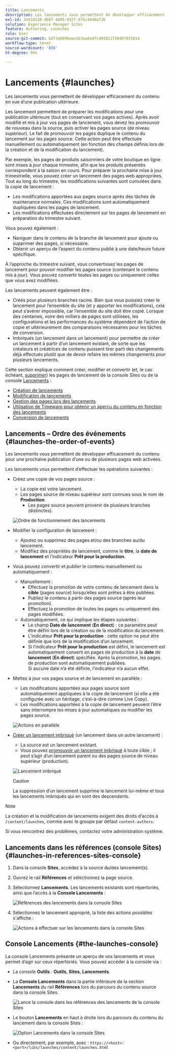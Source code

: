 ```yaml
---
title: Lancements
description: Les lancements vous permettent de développer efficacement du contenu en vue d’une publication ultérieure. Les lancements permettent de préparer les modifications pour une publication à venir, tout en conservant vos pages actuelles.
exl-id: 3e410120-d08f-4d05-932f-07bc4440af2b
solution: Experience Manager Sites
feature: Authoring, Launches
role: User
source-git-commit: bdf3e0896eee1b3aa6edfc481011f50407835014
workflow-type: tm+mt
source-wordcount: '898'
ht-degree: 94%

---
```


# Lancements {#launches}

Les lancements vous permettent de développer efficacement du contenu en vue d’une publication ultérieure.

Les lancement permettent de préparer les modifications pour une publication ultérieure (tout en conservant vos pages actives). Après avoir modifié et mis à jour vos pages de lancement, vous devez les promouvoir de nouveau dans la source, puis activer les pages source (de niveau supérieur). Le fait de promouvoir les pages duplique le contenu du lancement sur les pages source. Cette action peut être effectuée manuellement ou automatiquement (en fonction des champs définis lors de la création et de la modification du lancement).

Par exemple, les pages de produits saisonniers de votre boutique en ligne sont mises à jour chaque trimestre, afin que les produits présentés correspondent à la saison en cours. Pour préparer la prochaine mise à jour trimestrielle, vous pouvez créer un lancement des pages web appropriées. Tout au long du trimestre, les modifications suivantes sont cumulées dans la copie de lancement :

* Les modifications apportées aux pages source après des tâches de maintenance normales. Ces modifications sont automatiquement dupliquées dans les pages de lancement.
* Les modifications effectuées directement sur les pages de lancement en préparation du trimestre suivant.

Vous pouvez également :

* Naviguer dans le contenu de la branche de lancement pour ajoute ou supprimer des pages, si nécessaire.
* Obtenir un aperçu de l’aspect du contenu publié à une date/heure future spécifique.

À l’approche du trimestre suivant, vous convertissez les pages de lancement pour pouvoir modifier les pages source (contenant le contenu mis à jour). Vous pouvez convertir toutes les pages ou uniquement celles que vous avez modifiées.

Les lancements peuvent également être :

* Créés pour plusieurs branches racine. Bien que vous puissiez créer le lancement pour l’ensemble du site (et y apporter les modifications), cela peut s’avérer impossible, car l’ensemble du site doit être copié. Lorsque des centaines, voire des milliers de pages sont utilisées, les configurations et les performances du système dépendent de l’action de copie et ultérieurement des comparaisons nécessaires pour les tâches de conversion.
* Imbriqués (un lancement dans un lancement) pour permettre de créer un lancement à partir d’un lancement existant, de sorte que les créateurs et créatrices de contenu puissent tirer parti des changements déjà effectués plutôt que de devoir refaire les mêmes changements pour plusieurs lancements.

Cette section explique comment créer, modifier et convertir (et, le cas échéant, [supprimer](/help/sites-cloud/authoring/launches/creating.md#deleting-a-launch)) les pages de lancement de la console Sites ou de la console [Lancements](#the-launches-console) :

* [Création de lancements](/help/sites-cloud/authoring/launches/creating.md)
* [Modification de lancements](/help/sites-cloud/authoring/launches/editing.md)
* [Gestion des pages lors des lancements](/help/sites-cloud/authoring/launches/managing-pages.md)
* [Utilisation de Timewarp pour obtenir un aperçu du contenu en fonction des lancements](/help/sites-cloud/authoring/launches/preview.md)
* [Conversion de lancements](/help/sites-cloud/authoring/launches/promoting.md)

## Lancements – Ordre des événements {#launches-the-order-of-events}

Les lancements vous permettent de développer efficacement du contenu pour une prochaine publication d’une ou de plusieurs pages web activées.

Les lancements vous permettent d’effectuer les opérations suivantes :

* Créez une copie de vos pages source :
   * La copie est votre lancement.
   * Les pages source de niveau supérieur sont connues sous le nom de **Production**.
      * Les pages source peuvent provenir de plusieurs branches (distinctes).

  ![Ordre de fonctionnement des lancements](/help/sites-cloud/authoring/assets/launches-order.png)

* Modifier la configuration de lancement :
   * Ajoutez ou supprimez des pages et/ou des branches au/du lancement.
   * Modifiez des propriétés de lancement, comme le **titre**, la **date de lancement** et l’indicateur **Prêt pour la production**.
* Vous pouvez convertir et publier le contenu manuellement ou automatiquement :
   * Manuellement :
      * Effectuez la promotion de votre contenu de lancement dans la **cible** (pages source) lorsqu’elles sont prêtes à être publiées.
      * Publiez le contenu à partir des pages source (après leur promotion).
      * Effectuez la promotion de toutes les pages ou uniquement des pages modifiées.
   * Automatiquement, ce qui implique les étapes suivantes :
      * Le champ **Date de** **lancement** (**En direct**) : ce paramètre peut être défini lors de la création ou de la modification du lancement.
      * L’indicateur **Prêt pour la production** : cette option ne peut être définie que lors de la modification d’un lancement.
      * Si l’indicateur **Prêt pour la production** est défini, le lancement est automatiquement converti en pages de production à la **date** de **lancement** (**En direct**) spécifiée. Après la promotion, les pages de production sont automatiquement publiées.\
        Si aucune date n’a été définie, l’indicateur n’a aucun effet.
* Mettez à jour vos pages source et de lancement en parallèle :
   * Les modifications apportées aux pages source sont automatiquement appliquées à la copie de lancement (si elle a été configurée avec un héritage, c’est-à-dire comme Live Copy).
   * Les modifications apportées à la copie de lancement peuvent l’être sans interrompre les mises à jour automatiques ou modifier les pages source.

  ![Actions en parallèle](/help/sites-cloud/authoring/assets/launches-parallel.png)

* [Créer un lancement imbriqué](/help/sites-cloud/authoring/launches/creating.md#creating-a-nested-launch) (un lancement dans un autre lancement) :
   * La source est un lancement existant.
   * Vous pouvez [promouvoir un lancement imbriqué](/help/sites-cloud/authoring/launches/promoting.md#promoting-a-nested-launch) à toute cible ; il peut s’agir d’un lancement parent ou des pages source de niveau supérieur (production).

  ![Lancement imbriqué](/help/sites-cloud/authoring/assets/launches-nested.png)

  >[!CAUTION]
  >
  >La suppression d’un lancement supprime le lancement lui-même et tous les lancements imbriqués qui en sont des descendants.

>[!NOTE]
>
>La création et la modification de lancements exigent des droits d’accès à `/content/launches`, comme avec le groupe par défaut `content-authors`.
>
>Si vous rencontrez des problèmes, contactez votre administration système.

## Lancements dans les références (console Sites) {#launches-in-references-sites-console}

1. Dans la console **Sites**, accédez à la source du/des lancement(s).
1. Ouvrez le rail **Références** et sélectionnez la page source.
1. Sélectionnez **Lancements**. Les lancements existants sont répertoriés, ainsi que l’accès à la **Console Lancements** :

   ![Références des lancements dans la console Sites](/help/sites-cloud/authoring/assets/launches-references.png)

1. Sélectionnez le lancement approprié, la liste des actions possibles s&#39;affiche :

   ![Actions à effectuer sur les lancements dans la console Sites](/help/sites-cloud/authoring/assets/launches-references-actions.png)

## Console Lancements {#the-launches-console}

La console Lancements présente un aperçu de vos lancements et vous permet d’agir sur ceux répertoriés. Vous pouvez accéder à la console via :

* La console **Outils** : **Outils**, **Sites**, **Lancements**.

* La **Console Lancements** dans la partie inférieure de la section **Lancements** du rail **Références** lors du parcours du contenu source dans la console Sites.

  ![Lance la console dans les références des lancements de la console Sites](/help/sites-cloud/authoring/assets/launches-references.png)

* Le bouton **Lancements** en haut à droite lors du parcours du contenu du lancement dans la console Sites :

  ![Option Lancements dans la console Sites](/help/sites-cloud/authoring/assets/launches-console-navigate-launch-content.png)

* Ou directement, par exemple, avec :
  `https://<host>:<port>/libs/launches/content/launches.html`
